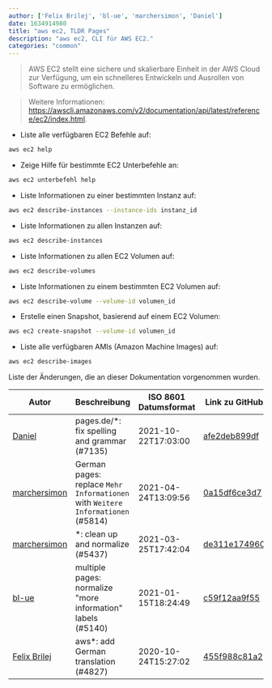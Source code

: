 ```yaml
---
author: ['Felix Brilej', 'bl-ue', 'marchersimon', 'Daniel']
date: 1634914980
title: "aws ec2, TLDR Pages"
description: "aws ec2, CLI für AWS EC2."
categories: "common"
---
```

> AWS EC2 stellt eine sichere und skalierbare Einheit in der AWS Cloud zur Verfügung, um ein schnelleres Entwickeln und Ausrollen von Software zu ermöglichen.

> Weitere Informationen: <https://awscli.amazonaws.com/v2/documentation/api/latest/reference/ec2/index.html>.

- Liste alle verfügbaren EC2 Befehle auf:

```bash
aws ec2 help
```

- Zeige Hilfe für bestimmte EC2 Unterbefehle an:

```bash
aws ec2 unterbefehl help
```

- Liste Informationen zu einer bestimmten Instanz auf:

```bash
aws ec2 describe-instances --instance-ids instanz_id
```

- Liste Informationen zu allen Instanzen auf:

```bash
aws ec2 describe-instances
```

- Liste Informationen zu allen EC2 Volumen auf:

```bash
aws ec2 describe-volumes
```

- Liste Informationen zu einem bestimmten EC2 Volumen auf:

```bash
aws ec2 describe-volume --volume-id volumen_id
```

- Erstelle einen Snapshot, basierend auf einem EC2 Volumen:

```bash
aws ec2 create-snapshot --volume-id volumen_id
```

- Liste alle verfügbaren AMIs (Amazon Machine Images) auf:

```bash
aws ec2 describe-images
```
Liste der Änderungen, die an dieser Dokumentation vorgenommen wurden.


Autor | Beschreibung | ISO 8601 Datumsformat | Link zu GitHub
------|-----|-----|-----
[Daniel](mailto:71837281+darmiel@users.noreply.github.com) | pages.de/*: fix spelling and grammar (#7135) | 2021-10-22T17:03:00 | [afe2deb899df](https://github.com/tldr-pages/tldr/commit/afe2deb899df7f1b3252bdd1326e56988568acce)
[marchersimon](mailto:50295997+marchersimon@users.noreply.github.com) | German pages: replace `Mehr Informationen` with `Weitere Informationen` (#5814) | 2021-04-24T13:09:56 | [0a15df6ce3d7](https://github.com/tldr-pages/tldr/commit/0a15df6ce3d790b71b8fa4ae2e8befe0ed0806c7)
[marchersimon](mailto:50295997+marchersimon@users.noreply.github.com) | *: clean up and normalize (#5437) | 2021-03-25T17:42:04 | [de311e174960](https://github.com/tldr-pages/tldr/commit/de311e17496083a7f805793ef228995ecc7e8c97)
[bl-ue](mailto:54780737+bl-ue@users.noreply.github.com) | multiple pages: normalize "more information" labels (#5140) | 2021-01-15T18:24:49 | [c59f12aa9f55](https://github.com/tldr-pages/tldr/commit/c59f12aa9f55d85612ba22e4da86db293ff76977)
[Felix Brilej](mailto:11775168+flyck@users.noreply.github.com) | aws*: add German translation (#4827) | 2020-10-24T15:27:02 | [455f988c81a2](https://github.com/tldr-pages/tldr/commit/455f988c81a21f9d47983d5b1607d3d03b216db4)

